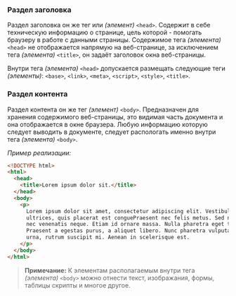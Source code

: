 ### Раздел заголовка

Раздел заголовка он же тег или _(элемент)_ `<head>`. Содержит в себе техническую информацию о странице, цель которой - помогать браузеру в работе с данными страницы. Содержимое тега _(элемента)_ `<head>` не отображается напрямую на веб-странице, за исключением тега _(элемента)_ `<title>`, он задаёт заголовок окна веб-страницы.

Внутри тега _(элемента)_ `<head>` допускается размещать следующие теги _(элементы)_: `<base>`, `<link>`, `<meta>`, `<script>`, `<style>`, `<title>`. 
 
### Раздел контента

Раздел контента он же тег _(элемент)_ `<body>`. Предназначен для хранения содержимого веб-страницы, это видимая часть документа и она отображается в окне браузера. Любую информацию которую следует выводить в документе, следует распологать именно внутри тега _(элемента)_ `<body>`.

_Пример реализации:_
```html
<!DOCTYPE html>
<html>
  <head>
    <title>Lorem ipsum dolor sit.</title>
  </head>
  <body>
    <p>
      Lorem ipsum dolor sit amet, consectetur adipiscing elit. Vestibulum ultrices enim in felis
      ultrices, quis placerat est conguePraesent nec felis metus. Sed nec fermentum mauris, 
      nec venenatis neque. Etiam id ornare massa. Nulla pharetra eget tellus at mattis.
      Praesent a egestas purus, a aliquet libero. Nunc pharetra vulputate elementum. Vestibulum at tempor
      urna, rutrum suscipit mi. Aenean in scelerisque est.
    </p>
  </body>
</html>
```

> **Примечание:** К элементам располагаемым внутри тега _(элемента)_ `<body>` можно отнести текст, изображания, формы, таблицы скрипты и многое другое.

